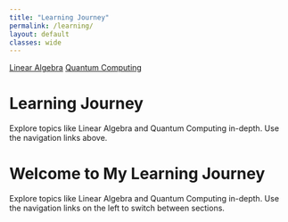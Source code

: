 ```yaml
---
title: "Learning Journey"
permalink: /learning/
layout: default
classes: wide
---
```


<div class="learning-topnav">
  <a href="/mathematics/">Linear Algebra</a>
  <a href="/quantum-computing/">Quantum Computing</a>
</div>

<div class="learning-content">
  <h1>Learning Journey</h1>
  <p>Explore topics like Linear Algebra and Quantum Computing in-depth. Use the navigation links above.</p>
</div>


<h1>Welcome to My Learning Journey</h1>
<p>Explore topics like Linear Algebra and Quantum Computing in-depth. Use the navigation links on the left to switch between sections.</p>
